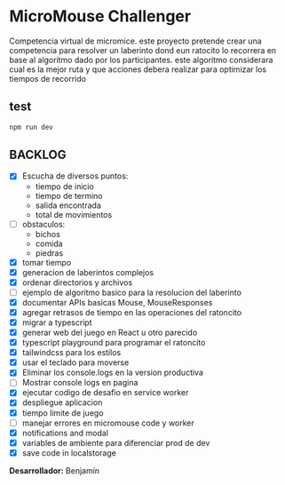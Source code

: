 # MicroMouse Challenger

Competencia virtual de micromice. este proyecto pretende crear una competencia para resolver un laberinto dond eun ratocito lo recorrera en base al algoritmo dado por los participantes. este algoritmo considerara cual es la mejor ruta y que acciones debera realizar para optimizar los tiempos de recorrido


## test
```bash
npm run dev

```


## BACKLOG

- [x] Escucha de diversos puntos:
    * tiempo de inicio
    * tiempo de termino
    * salida encontrada
    * total de movimientos
- [ ] obstaculos:
    * bichos
    * comida
    * piedras
- [x] tomar tiempo
- [x] generacion de laberintos complejos
- [x] ordenar directorios y archivos
- [ ] ejemplo de algoritmo basico para la resolucion del laberinto
- [x] documentar APIs basicas Mouse, MouseResponses
- [x] agregar retrasos de tiempo en las operaciones del ratoncito
- [x] migrar a typescript
- [x] generar web del juego en React u otro parecido
- [x] typescript playground para programar el ratoncito
- [x] tailwindcss para los estilos
- [x] usar el teclado para moverse
- [x] Eliminar los console.logs en la version productiva 
- [ ] Mostrar console logs en pagina
- [x] ejecutar codigo de desafio en service worker
- [x] despliegue aplicacion
- [x] tiempo limite de juego
- [ ] manejar errores en micromouse code y worker
- [x] notifications and modal
- [x] variables de ambiente para diferenciar prod de dev
- [x] save code in localstorage

**Desarrollador:** Benjamín 